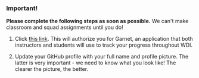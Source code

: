 ### Important!

**Please complete the following steps as soon as possible.** We can't make classroom and squad assignments until you do!

1. Click [this link](http://garnet.wdidc.org/github/authorize?invite_code=14b71bca6df0c463f47f6e03742141e2). This will authorize you for Garnet, an application that both instructors and students will use to track your progress throughout WDI.  

2. Update your GitHub profile with your full name and profile picture. The latter is very important - we need to know what you look like! The clearer the picture, the better.
